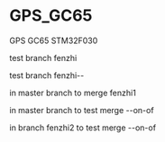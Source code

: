 # GPS_GC65
GPS GC65 STM32F030

test branch fenzhi

test branch fenzhi--


in master branch to merge fenzhi1


in master branch to test merge --on-of

in branch fenzhi2 to test merge --on-of 